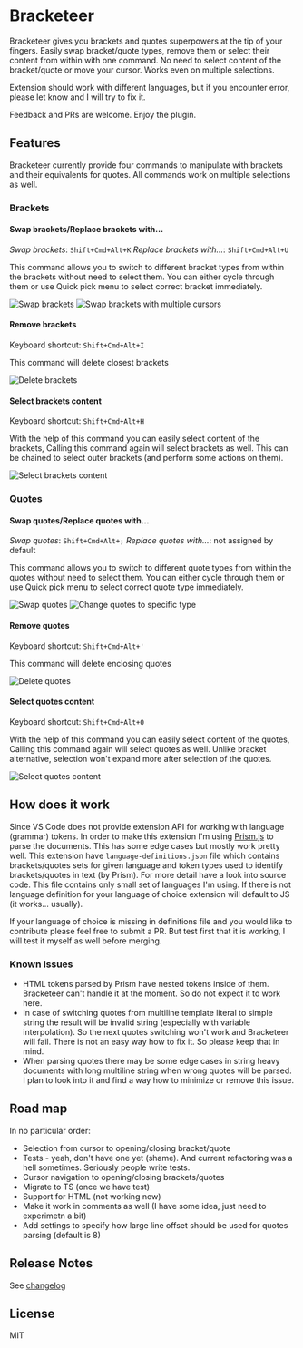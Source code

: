 # Bracketeer

Bracketeer gives you brackets and quotes superpowers at the tip of your fingers. Easily swap bracket/quote types, remove them or select their content from within with one command. No need to select content of the bracket/quote or move your cursor. Works even on multiple selections.

Extension should work with different languages, but if you encounter error, please let know and I will try to fix it.

Feedback and PRs are welcome. Enjoy the plugin.

## Features

Bracketeer currently provide four commands to manipulate with brackets and their equivalents for quotes. All commands work on multiple selections as well.

### Brackets

#### Swap brackets/Replace brackets with...

_Swap brackets_: `Shift+Cmd+Alt+K`
_Replace brackets with..._: `Shift+Cmd+Alt+U`

This command allows you to switch to different bracket types from within the brackets without need to select them. You can either cycle through them or use Quick pick menu to select correct bracket immediately.

![Swap brackets](https://github.com/Pustelto/Bracketeer/raw/master/images/bracket_swap_single.gif)
![Swap brackets with multiple cursors](https://github.com/Pustelto/Bracketeer/raw/master/images/bracket_swap_multi.gif)

#### Remove brackets

Keyboard shortcut: `Shift+Cmd+Alt+I`

This command will delete closest brackets

![Delete brackets](https://github.com/Pustelto/Bracketeer/raw/master/images/bracket_delete.gif)

#### Select brackets content

Keyboard shortcut: `Shift+Cmd+Alt+H`

With the help of this command you can easily select content of the brackets, Calling this command again will select brackets as well. This can be chained to select outer brackets (and perform some actions on them).

![Select brackets content](https://github.com/Pustelto/Bracketeer/raw/master/images/bracket_selection.gif)


### Quotes

#### Swap quotes/Replace quotes with...

_Swap quotes_: `Shift+Cmd+Alt+;`
_Replace quotes with..._: not assigned by default

This command allows you to switch to different quote types from within the quotes without need to select them. You can either cycle through them or use Quick pick menu to select correct quote type immediately.

![Swap quotes](https://github.com/Pustelto/Bracketeer/raw/master/images/quotes_swap.gif)
![Change quotes to specific type](https://github.com/Pustelto/Bracketeer/raw/master/images/quotes_chageto.gif)

#### Remove quotes

Keyboard shortcut: `Shift+Cmd+Alt+'`

This command will delete enclosing quotes

![Delete quotes](https://github.com/Pustelto/Bracketeer/raw/master/images/quotes_remove.gif)

#### Select quotes content

Keyboard shortcut: `Shift+Cmd+Alt+0`

With the help of this command you can easily select content of the quotes, Calling this command again will select quotes as well. Unlike bracket alternative, selection won't expand more after selection of the quotes.

![Select quotes content](https://github.com/Pustelto/Bracketeer/raw/master/images/quotes_select.gif)


## How does it work

Since VS Code does not provide extension API for working with language (grammar) tokens. In order to make this extension I'm using [Prism.js](https://prismjs.com/) to parse the documents. This has some edge cases but mostly work pretty well. This extension have `language-definitions.json` file which contains brackets/quotes sets for given language and token types used to identify brackets/quotes in text (by Prism). For more detail have a look into source code. This file contains only small set of languages I'm using. If there is not language definition for your language of choice extension will default to JS (it works... usually).

If your language of choice is missing in definitions file and you would like to contribute please feel free to submit a PR. But test first that it is working, I will test it myself as well before merging.

### Known Issues

- HTML tokens parsed by Prism have nested tokens inside of them. Bracketeer can't handle it at the moment. So do not expect it to work here.
- In case of switching quotes from multiline template literal to simple string the result will be invalid string (especially with variable interpolation). So the next quotes switching won't work and Bracketeer will fail. There is not an easy way how to fix it. So please keep that in mind.
- When parsing quotes there may be some edge cases in string heavy documents with long multiline string when wrong quotes will be parsed. I plan to look into it and find a way how to minimize or remove this issue.


## Road map

In no particular order:

- Selection from cursor to opening/closing bracket/quote
- Tests - yeah, don't have one yet (shame). And current refactoring was a hell sometimes. Seriously people write tests.
- Cursor navigation to opening/closing brackets/quotes
- Migrate to TS (once we have test)
- Support for HTML (not working now)
- Make it work in comments as well (I have some idea, just need to experimetn a bit)
- Add settings to specify how large line offset should be used for quotes parsing (default is 8)


## Release Notes

See [changelog](https://github.com/Pustelto/Bracketeer/blob/master/CHANGELOG.md)


## License

MIT
